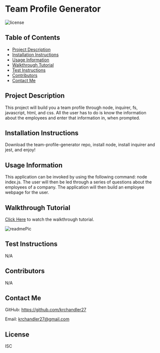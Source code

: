 # Team Profile Generator

![license](https://img.shields.io/badge/license-ISC-blue)

## Table of Contents
* [Project Description](#project-description)
* [Installation Instructions](#installation-instructions)
* [Usage Information](#usage-information)
* [Walkthrough Tutorial](#walkthrough-tutorial)
* [Test Instructions](#test-instructions)
* [Contributors](#contributors)
* [Contact Me](#contact-me)

## Project Description
This project will build you a team profile through node, inquirer, fs, javascript, html, and css. All the user has to do is know the information about the employees and enter that information in, when prompted.

## Installation Instructions
Download the team-profile-generator repo, install node, install inquirer and jest, and enjoy!

## Usage Information
This application can be invoked by using the following command: node index.js. The user will then be led through a series of questions about the employees of a company. The application will then build an employee webpage for the user.

## Walkthrough Tutorial
[Click Here](https://www.loom.com/share/2450fad508584445afc30e47b0a01a9d)
 to watch the walkthrough tutorial.

![readmePic](https://user-images.githubusercontent.com/116527506/215657579-249bd28c-ce65-4c26-9259-530753b600cc.JPG)

## Test Instructions
N/A

## Contributors
N/A

## Contact Me
GitHub: https://github.com/krchandler27

Email: krchandler27@gmail.com

## License
ISC